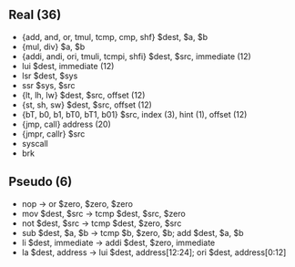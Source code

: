 ## Real (36)
- {add, and, or, tmul, tcmp, cmp, shf} $dest, $a, $b
- {mul, div} $a, $b
- {addi, andi, ori, tmuli, tcmpi, shfi} $dest, $src, immediate (12)
- lui $dest, immediate (12)
- lsr $dest, $sys
- ssr $sys, $src
- {lt, lh, lw} $dest, $src, offset (12)
- {st, sh, sw} $dest, $src, offset (12)
- {bT, b0, b1, bT0, bT1, b01} $src, index (3), hint (1), offset (12)
- {jmp, call} address (20)
- {jmpr, callr} $src
- syscall
- brk

## Pseudo (6)
- nop -> or $zero, $zero, $zero
- mov $dest, $src -> tcmp $dest, $src, $zero
- not $dest, $src -> tcmp $dest, $zero, $src
- sub $dest, $a, $b -> tcmp $b, $zero, $b; add $dest, $a, $b
- li $dest, immediate -> addi $dest, $zero, immediate
- la $dest, address -> lui $dest, address[12:24]; ori $dest, address[0:12]
